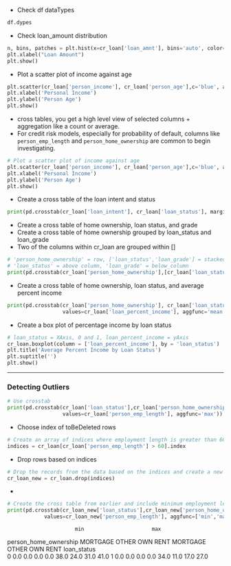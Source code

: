 * Check df dataTypes
```py
df.dypes
```
* Check loan_amount distribution
```py
n, bins, patches = plt.hist(x=cr_loan['loan_amnt'], bins='auto', color='blue',alpha=0.7, rwidth=0.85)
plt.xlabel("Loan Amount")
plt.show()
```
* Plot a scatter plot of income against age
```py
plt.scatter(cr_loan['person_income'], cr_loan['person_age'],c='blue', alpha=0.5)
plt.xlabel('Personal Income')
plt.ylabel('Person Age')
plt.show()
```
* cross tables, you get a high level view of selected columns + aggregation like a count or average. 
* For credit risk models, especially for probability of default, columns like ```person_emp_length``` and ```person_home_ownership``` are common to begin investigating.
```py
# Plot a scatter plot of income against age
plt.scatter(cr_loan['person_income'], cr_loan['person_age'],c='blue', alpha=0.5)
plt.xlabel('Personal Income')
plt.ylabel('Person Age')
plt.show()
```
* Create a cross table of the loan intent and status
```py
print(pd.crosstab(cr_loan['loan_intent'], cr_loan['loan_status'], margins = True))
```
* Create a cross table of home ownership, loan status, and grade
* Create a cross table of home ownership grouped by loan_status and loan_grade
* Two of the columns within cr_loan are grouped within []
```py
# 'person_home_ownership' = row, ['loan_status','loan_grade'] = stacked columns, value=normalCount
# 'loan_status' = above column, 'loan_grade' = below_column
print(pd.crosstab(cr_loan['person_home_ownership'],[cr_loan['loan_status'],cr_loan['loan_grade']]))
```
* Create a cross table of home ownership, loan status, and average percent income
```py
print(pd.crosstab(cr_loan['person_home_ownership'], cr_loan['loan_status'],
                  values=cr_loan['loan_percent_income'], aggfunc='mean'))
```
* Create a box plot of percentage income by loan status
```py
# loan_status = XAxis, 0 and 1, loan_percent_income = yAxis
cr_loan.boxplot(column = ['loan_percent_income'], by = 'loan_status')
plt.title('Average Percent Income by Loan Status')
plt.suptitle('')
plt.show()
```
---
### Detecting Outliers
```py
# Use crosstab
print(pd.crosstab(cr_loan['loan_status'],cr_loan['person_home_ownership'],
                  values=cr_loan['person_emp_length'], aggfunc='max'))
```
* Choose index of toBeDeleted rows
```py
# Create an array of indices where employment length is greater than 60
indices = cr_loan[cr_loan['person_emp_length'] > 60].index
```
* Drop rows based on indices
```py
# Drop the records from the data based on the indices and create a new dataframe
cr_loan_new = cr_loan.drop(indices)
```
* 
```py
# Create the cross table from earlier and include minimum employment length
print(pd.crosstab(cr_loan_new['loan_status'],cr_loan_new['person_home_ownership'],
            values=cr_loan_new['person_emp_length'], aggfunc=['min','max']))
```       
                          min                      max                  
person_home_ownership MORTGAGE OTHER  OWN RENT MORTGAGE OTHER   OWN  RENT
loan_status                                                              
0                          0.0   0.0  0.0  0.0     38.0  24.0  31.0  41.0
1                          0.0   0.0  0.0  0.0     34.0  11.0  17.0  27.0
